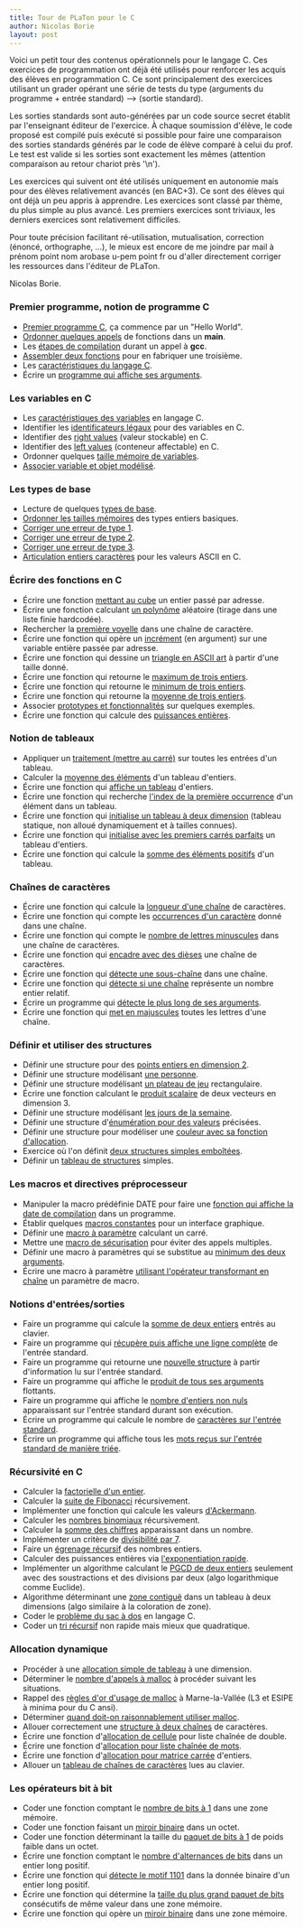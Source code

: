 ```yaml
---
title: Tour de PLaTon pour le C
author: Nicolas Borie
layout: post
---   
```


Voici un petit tour des contenus opérationnels pour le langage C. Ces
exercices de programmation ont déjà été utilisés pour renforcer les acquis
des élèves en programmation C. Ce sont principalement des exercices
utilisant un grader opérant une série de tests du type (arguments du
programme + entrée standard) --> (sortie standard). 


Les sorties standards sont auto-générées par un code source secret
établit par l'enseignant éditeur de l'exercice. À chaque soumission
d'élève, le code proposé est compilé puis exécuté si possible pour
faire une comparaison des sorties standards générés par le code de
élève comparé à celui du prof. Le test est valide si les sorties sont
exactement les mêmes (attention comparaison au retour chariot près
'\n').


Les exercices qui suivent ont été utilisés uniquement en autonomie
mais pour des élèves relativement avancés (en BAC+3). Ce sont des
élèves qui ont déjà un peu appris à apprendre. Les exercices sont
classé par thème, du plus simple au plus avancé. Les premiers
exercices sont triviaux, les derniers exercices sont relativement
difficiles.


Pour toute précision facilitant ré-utilisation, mutualisation, 
correction (énoncé, orthographe, ...), le mieux est encore de me 
joindre par mail à prénom point nom arobase u-pem point fr ou d'aller 
directement corriger les ressources dans l'éditeur de PLaTon.


Nicolas Borie.


### Premier programme, notion de programme C

* <a href="https://pl.u-pem.fr/filebrowser/demo/11075/" target="blank">Premier programme C</a>, ça commence par un "Hello World".
* <a href="https://pl.u-pem.fr/filebrowser/demo/11078/" target="blank">Ordonner quelques appels</a> de fonctions dans un **main**.
* Les <a href="https://pl.u-pem.fr/filebrowser/demo/11079/" target="blank">étapes de compilation</a> durant un appel à **gcc**.
* <a href="https://pl.u-pem.fr/filebrowser/demo/11080/" target="blank">Assembler deux fonctions</a> pour en fabriquer une troisième.
* Les <a href="https://pl.u-pem.fr/filebrowser/demo/11081/" target="blank">caractéristiques du langage C</a>.
* Écrire un <a href="https://pl.u-pem.fr/filebrowser/demo/11082/" target="blank">programme qui affiche ses arguments</a>.


### Les variables en C

* Les <a href="https://pl.u-pem.fr/filebrowser/demo/11083/" target="blank">caractéristiques des variables</a> en langage C.
* Identifier les <a href="https://pl.u-pem.fr/filebrowser/demo/11084/" target="blank">identificateurs légaux</a> pour des variables en C.
* Identifier des <a href="https://pl.u-pem.fr/filebrowser/demo/11085/" target="blank">right values</a> (valeur stockable) en C.
* Identifier des <a href="https://pl.u-pem.fr/filebrowser/demo/11086/" target="blank">left values</a> (conteneur affectable) en C.
* Ordonner quelques <a href="https://pl.u-pem.fr/filebrowser/demo/11087/" target="blank">taille mémoire de variables</a>.
* <a href="https://pl.u-pem.fr/filebrowser/demo/11088/" target="blank">Associer variable et objet modélisé</a>.


### Les types de base

* Lecture de quelques <a href="https://pl.u-pem.fr/filebrowser/demo/11089/" target="blank">types de base</a>.
* <a href="https://pl.u-pem.fr/filebrowser/demo/11090/" target="blank">Ordonner les tailles mémoires</a> des types entiers basiques.
* <a href="https://pl.u-pem.fr/filebrowser/demo/11091/" target="blank">Corriger une erreur de type 1</a>.
* <a href="https://pl.u-pem.fr/filebrowser/demo/11092/" target="blank">Corriger une erreur de type 2</a>.
* <a href="https://pl.u-pem.fr/filebrowser/demo/11093/" target="blank">Corriger une erreur de type 3</a>.
* <a href="https://pl.u-pem.fr/filebrowser/demo/11094/" target="blank">Articulation entiers caractères</a> pour les valeurs ASCII en C.


### Écrire des fonctions en C

* Écrire une fonction <a href="https://pl.u-pem.fr/filebrowser/demo/11095/" target="blank">mettant au cube</a> un entier passé par adresse.
* Écrire une fonction calculant <a href="https://pl.u-pem.fr/filebrowser/demo/11096/" target="blank">un polynôme</a> aléatoire (tirage dans une liste finie hardcodée).
* Rechercher la <a href="https://pl.u-pem.fr/filebrowser/demo/11097/" target="blank">première voyelle</a> dans une chaîne de caractère.
* Écrire une fonction qui opère un <a href="https://pl.u-pem.fr/filebrowser/demo/11098/" target="blank">incrément</a> (en argument) sur une variable entière passée par adresse.
* Écrire une fonction qui dessine un <a href="https://pl.u-pem.fr/filebrowser/demo/11099/" target="blank">triangle en ASCII art</a> à partir d'une taille donné.
* Écrire une fonction qui retourne le <a href="https://pl.u-pem.fr/filebrowser/demo/11100/" target="blank">maximum de trois entiers</a>.
* Écrire une fonction qui retourne le <a href="https://pl.u-pem.fr/filebrowser/demo/11101/" target="blank">minimum de trois entiers</a>.
* Écrire une fonction qui retourne la <a href="https://pl.u-pem.fr/filebrowser/demo/11102/" target="blank">moyenne de trois entiers</a>.
* Associer <a href="https://pl.u-pem.fr/filebrowser/demo/11103/" target="blank">prototypes et fonctionnalités</a> sur quelques exemples.
* Écrire une fonction qui calcule des <a href="https://pl.u-pem.fr/filebrowser/demo/11104/" target="blank">puissances entières</a>.


### Notion de tableaux

* Appliquer un <a href="https://pl.u-pem.fr/filebrowser/demo/11107/" target="blank">traitement (mettre au carré)</a> sur toutes les entrées d'un tableau.
* Calculer la <a href="https://pl.u-pem.fr/filebrowser/demo/11108/" target="blank">moyenne des éléments</a> d'un tableau d'entiers.
* Écrire une fonction qui <a href="https://pl.u-pem.fr/filebrowser/demo/11109/" target="blank">affiche un tableau</a> d'entiers.
* Écrire une fonction qui recherche <a href="https://pl.u-pem.fr/filebrowser/demo/11110/" target="blank">l'index de la première occurrence</a> d'un élément dans un tableau.
* Écrire une fonction qui <a href="https://pl.u-pem.fr/filebrowser/demo/11111/" target="blank">initialise un tableau à deux dimension</a> (tableau statique, non alloué dynamiquement et à tailles connues).
* Écrire une fonction qui <a href="https://pl.u-pem.fr/filebrowser/demo/11112/" target="blank">initialise avec les premiers carrés parfaits</a> un tableau d'entiers.
* Écrire une fonction qui calcule la <a href="https://pl.u-pem.fr/filebrowser/demo/11113/" target="blank">somme des éléments positifs</a> d'un tableau.


### Chaînes de caractères

* Écrire une fonction qui calcule la <a href="https://pl.u-pem.fr/filebrowser/demo/11114/" target="blank">longueur d'une chaîne</a> de caractères.
* Écrire une fonction qui compte les <a href="https://pl.u-pem.fr/filebrowser/demo/11115/" target="blank">occurrences d'un caractère</a> donné dans une chaîne.
* Écrire une fonction qui compte le <a href="https://pl.u-pem.fr/filebrowser/demo/11116/" target="blank">nombre de lettres minuscules</a> dans une chaîne de caractères.
* Écrire une fonction qui <a href="https://pl.u-pem.fr/filebrowser/demo/11117/" target="blank">encadre avec des dièses</a> une chaîne de caractères.
* Écrire une fonction qui <a href="https://pl.u-pem.fr/filebrowser/demo/11120/" target="blank">détecte une sous-chaîne</a> dans une chaîne.
* Écrire une fonction qui <a href="https://pl.u-pem.fr/filebrowser/demo/11122/" target="blank">détecte si une chaîne</a> représente un nombre entier relatif.
* Écrire un programme qui <a href="https://pl.u-pem.fr/filebrowser/demo/11123/" target="blank">détecte le plus long de ses arguments</a>.
* Écrire une fonction qui <a href="https://pl.u-pem.fr/filebrowser/demo/11124/" target="blank">met en majuscules</a> toutes les lettres d'une chaîne.


### Définir et utiliser des structures

* Définir une structure pour des <a href="https://pl.u-pem.fr/filebrowser/demo/11125/" target="blank">points entiers en dimension 2</a>.
* Définir une structure modélisant <a href="https://pl.u-pem.fr/filebrowser/demo/11126/" target="blank">une personne</a>.
* Définir une structure modélisant <a href="https://pl.u-pem.fr/filebrowser/demo/11127/" target="blank">un plateau de jeu</a> rectangulaire.
* Écrire une fonction calculant le <a href="https://pl.u-pem.fr/filebrowser/demo/11128/" target="blank">produit scalaire</a> de deux vecteurs en dimension 3.
* Définir une structure modélisant <a href="https://pl.u-pem.fr/filebrowser/demo/11129/" target="blank">les jours de la semaine</a>.
* Définir une structure d'<a href="https://pl.u-pem.fr/filebrowser/demo/11130/" target="blank">énumération pour des valeurs</a> précisées.
* Définir une structure pour modéliser une <a href="https://pl.u-pem.fr/filebrowser/demo/11131/" target="blank">couleur avec sa fonction d'allocation</a>.
* Exercice où l'on définit <a href="https://pl.u-pem.fr/filebrowser/demo/11132/" target="blank">deux structures simples emboîtées</a>.
* Définir un <a href="https://pl.u-pem.fr/filebrowser/demo/11133/" target="blank">tableau de structures</a> simples.


### Les macros et directives préprocesseur

* Manipuler la macro prédéfinie DATE pour faire une <a href="https://pl.u-pem.fr/filebrowser/demo/11134/" target="blank">fonction qui affiche la date de compilation</a> dans un programme.
* Établir quelques <a href="https://pl.u-pem.fr/filebrowser/demo/11135/" target="blank">macros constantes</a> pour un interface graphique.
* Définir une <a href="https://pl.u-pem.fr/filebrowser/demo/11136/" target="blank">macro à paramètre</a> calculant un carré.
* Mettre une <a href="https://pl.u-pem.fr/filebrowser/demo/11138/" target="blank">macro de sécurisation</a> pour éviter des appels multiples.
* Définir une macro à paramètres qui se substitue au <a href="https://pl.u-pem.fr/filebrowser/demo/11140/" target="blank">minimum des deux arguments</a>.
* Écrire une macro à paramètre <a href="https://pl.u-pem.fr/filebrowser/demo/11142/" target="blank">utilisant l'opérateur transformant en chaîne</a> un paramètre de macro.


### Notions d'entrées/sorties

* Faire un programme qui calcule la <a href="https://pl.u-pem.fr/filebrowser/demo/11143/" target="blank">somme de deux entiers</a> entrés au clavier.
* Faire un programme qui <a href="https://pl.u-pem.fr/filebrowser/demo/11144/" target="blank">récupère puis affiche une ligne complète</a> de l'entrée standard.
* Faire un programme qui retourne une <a href="https://pl.u-pem.fr/filebrowser/demo/11146/" target="blank">nouvelle structure</a> à partir d'information lu sur l'entrée standard.
* Faire un programme qui affiche le <a href="https://pl.u-pem.fr/filebrowser/demo/11149/" target="blank">produit de tous ses arguments</a> flottants.
* Faire un programme qui affiche le <a href="https://pl.u-pem.fr/filebrowser/demo/11150/" target="blank">nombre d'entiers non nuls</a> apparaissant sur l'entrée standard durant son exécution.
* Écrire un programme qui calcule le nombre de <a href="https://pl.u-pem.fr/filebrowser/demo/11151/" target="blank">caractères sur l'entrée standard</a>.
* Écrire un programme qui affiche tous les <a href="https://pl.u-pem.fr/filebrowser/demo/11152/" target="blank">mots reçus sur l'entrée standard de manière triée</a>.


### Récursivité en C

* Calculer la <a href="https://pl.u-pem.fr/filebrowser/demo/11153/" target="blank">factorielle d'un entier</a>.
* Calculer la <a href="https://pl.u-pem.fr/filebrowser/demo/11154/" target="blank">suite de Fibonacci</a> récursivement.
* Implémenter une fonction qui calcule les valeurs <a href="https://pl.u-pem.fr/filebrowser/demo/11155/" target="blank">d'Ackermann</a>.
* Calculer les <a href="https://pl.u-pem.fr/filebrowser/demo/11156/" target="blank">nombres binomiaux</a> récursivement.
* Calculer la <a href="https://pl.u-pem.fr/filebrowser/demo/11157/" target="blank">somme des chiffres</a> apparaissant dans un nombre.
* Implémenter un critère de <a href="https://pl.u-pem.fr/filebrowser/demo/11158/" target="blank">divisibilité par 7</a>.
* Faire un <a href="https://pl.u-pem.fr/filebrowser/demo/11159/" target="blank">égrenage récursif</a> des nombres entiers.
* Calculer des puissances entières via <a href="https://pl.u-pem.fr/filebrowser/demo/11160/" target="blank">l'exponentiation rapide</a>.
* Implémenter un algorithme calculant le <a href="https://pl.u-pem.fr/filebrowser/demo/11161/" target="blank">PGCD de deux entiers</a> seulement avec des soustractions et des divisions par deux (algo logarithmique comme Euclide).
* Algorithme déterminant une <a href="https://pl.u-pem.fr/filebrowser/demo/11162/" target="blank">zone contiguë</a> dans un tableau à deux dimensions (algo similaire à la coloration de zone).
* Coder le <a href="https://pl.u-pem.fr/filebrowser/demo/11163/" target="blank">problème du sac à dos</a> en langage C.
* Coder un <a href="https://pl.u-pem.fr/filebrowser/demo/11164/" target="blank">tri récursif</a> non rapide mais mieux que quadratique.


### Allocation dynamique

* Procéder à une <a href="https://pl.u-pem.fr/filebrowser/demo/11165/" target="blank">allocation simple de tableau</a> à une dimension.
* Déterminer le <a href="https://pl.u-pem.fr/filebrowser/demo/11166/" target="blank">nombre d'appels à malloc</a> à procéder suivant les situations.
* Rappel des <a href="https://pl.u-pem.fr/filebrowser/demo/11167/" target="blank">règles d'or d'usage de malloc</a> à Marne-la-Vallée (L3 et ESIPE à minima pour du C ansi).
* Déterminer <a href="https://pl.u-pem.fr/filebrowser/demo/11168/" target="blank">quand doit-on raisonnablement utiliser malloc</a>.
* Allouer correctement une <a href="https://pl.u-pem.fr/filebrowser/demo/11169/" target="blank">structure à deux chaînes</a> de caractères.
* Écrire une fonction d'<a href="https://pl.u-pem.fr/filebrowser/demo/11170/" target="blank">allocation de cellule</a> pour liste chaînée de double.
* Écrire une fonction d'<a href="https://pl.u-pem.fr/filebrowser/demo/11171/" target="blank">allocation pour liste chaînée de mots</a>.
* Écrire une fonction d'<a href="https://pl.u-pem.fr/filebrowser/demo/11172/" target="blank">allocation pour matrice carrée</a> d'entiers.
* Allouer un <a href="https://pl.u-pem.fr/filebrowser/demo/11173/" target="blank">tableau de chaînes de caractères</a> lues au clavier.


### Les opérateurs bit à bit

* Coder une fonction comptant le <a href="https://pl.u-pem.fr/filebrowser/demo/11174/" target="blank">nombre de bits à 1</a> dans une zone mémoire.
* Coder une fonction faisant un <a href="https://pl.u-pem.fr/filebrowser/demo/11175/" target="blank">miroir binaire</a> dans un octet.
* Coder une fonction déterminant la taille du <a href="https://pl.u-pem.fr/filebrowser/demo/15483/" target="blank">paquet de bits à 1</a> de poids faible dans un octet.
* Écrire une fonction comptant le <a href="https://pl.u-pem.fr/filebrowser/demo/11178/" target="blank">nombre d'alternances de bits</a> dans un entier long positif.
* Écrire une fonction qui <a href="https://pl.u-pem.fr/filebrowser/demo/11179/" target="blank">détecte le motif 1101</a> dans la donnée binaire d'un entier long positif.
* Écrire une fonction qui détermine la <a href="https://pl.u-pem.fr/filebrowser/demo/11180/" target="blank">taille du plus grand paquet de bits</a> consécutifs de même valeur dans une zone mémoire.
* Écrire une fonction qui opère un <a href="https://pl.u-pem.fr/filebrowser/demo/11182/" target="blank">miroir binaire</a> dans une zone mémoire.
